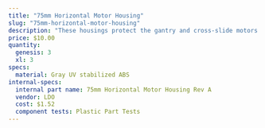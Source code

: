 ```yaml
---
title: "75mm Horizontal Motor Housing"
slug: "75mm-horizontal-motor-housing"
description: "These housings protect the gantry and cross-slide motors and encoders from rain."
price: $10.00
quantity:
  genesis: 3
  xl: 3
specs:
  material: Gray UV stabilized ABS
internal-specs:
  internal part name: 75mm Horizontal Motor Housing Rev A
  vendor: LDO
  cost: $1.52
  component tests: Plastic Part Tests
---
```

